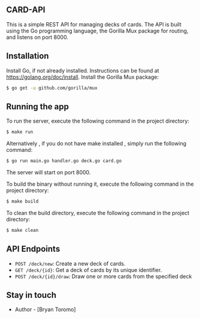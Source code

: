 ## CARD-API

This is a simple REST API for managing decks of cards. The API is built using the Go programming language, the Gorilla Mux package for routing, and listens on port 8000.

## Installation
Install Go, if not already installed. Instructions can be found at https://golang.org/doc/install.
Install the Gorilla Mux package:
```bash
$ go get -u github.com/gorilla/mux
```

## Running the app
To run the server, execute the following command in the project directory:
```bash
$ make run
```
Alternatively , if you do not have make installed , simply run the following command: 
```bash
$ go run main.go handler.go deck.go card.go
```
The server will start on port 8000.

To build the binary without running it, execute the following command in the project directory:
```bash
$ make build
```

To clean the build directory, execute the following command in the project directory:
```bash
$ make clean
```

## API Endpoints
- `POST /deck/new`: Create a new deck of cards.
- `GET /deck/{id}`: Get a deck of cards by its unique identifier.
- `POST /deck/{id}/draw`: Draw one or more cards from the specified deck

## Stay in touch

- Author - [Bryan Toromo]

